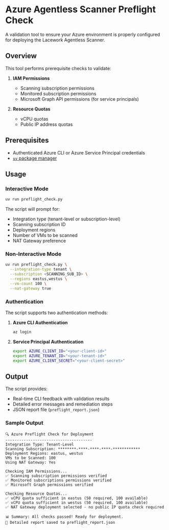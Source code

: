 # Azure Agentless Scanner Preflight Check

A validation tool to ensure your Azure environment is properly configured for deploying the Lacework Agentless Scanner.

## Overview

This tool performs prerequisite checks to validate:

1. **IAM Permissions**
   - Scanning subscription permissions
   - Monitored subscription permissions 
   - Microsoft Graph API permissions (for service principals)

2. **Resource Quotas**
   - vCPU quotas
   - Public IP address quotas

## Prerequisites
- Authenticated Azure CLI or Azure Service Principal credentials
- [`uv` package manager](https://docs.astral.sh/uv/getting-started/installation/)

## Usage

### Interactive Mode

```bash
uv run preflight_check.py
```

The script will prompt for:
- Integration type (tenant-level or subscription-level)
- Scanning subscription ID
- Deployment regions
- Number of VMs to be scanned
- NAT Gateway preference

### Non-Interactive Mode

```bash
uv run preflight_check.py \
  --integration-type tenant \
  --subscription <SCANNING_SUB_ID> \
  --regions eastus,westus \
  --vm-count 100 \
  --nat-gateway true
```

### Authentication

The script supports two authentication methods:

1. **Azure CLI Authentication**
   ```bash
   az login
   ```

2. **Service Principal Authentication**
   ```bash
   export AZURE_CLIENT_ID="<your-client-id>"
   export AZURE_TENANT_ID="<your-tenant-id>"
   export AZURE_CLIENT_SECRET="<your-client-secret>"
   ```

## Output

The script provides:
- Real-time CLI feedback with validation results
- Detailed error messages and remediation steps
- JSON report file (`preflight_report.json`)

### Sample Output

```
🔍 Azure Preflight Check for Deployment
--------------------------------------
Integration Type: Tenant-Level
Scanning Subscription: ********-****-****-****-************
Deployment Regions: eastus, westus
VMs to be Scanned: 100
Using NAT Gateway: Yes

Checking IAM Permissions...
✅ Scanning subscription permissions verified
✅ Monitored subscriptions permissions verified
✅ Microsoft Graph permissions verified

Checking Resource Quotas...
✅ vCPU quota sufficient in eastus (50 required, 100 available)
✅ vCPU quota sufficient in westus (50 required, 100 available)
✅ NAT Gateway deployment selected - no public IP quota check required

📊 Summary: All checks passed! Ready for deployment.
💾 Detailed report saved to preflight_report.json
```
